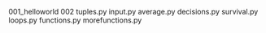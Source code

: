 001_helloworld
002
tuples.py
input.py
average.py
decisions.py
survival.py
loops.py
functions.py
morefunctions.py
